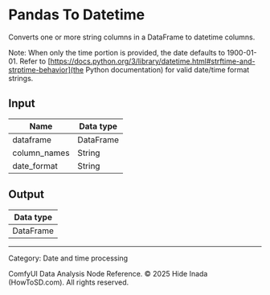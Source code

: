 # Pandas To Datetime
Converts one or more string columns in a DataFrame to datetime columns.

Note: When only the time portion is provided, the date defaults to 1900-01-01.
Refer to [https://docs.python.org/3/library/datetime.html#strftime-and-strptime-behavior](the Python documentation) for valid date/time format strings.

## Input
| Name | Data type |
|---|---|
| dataframe | DataFrame |
| column_names | String |
| date_format | String |

## Output
| Data type |
|---|
| DataFrame |

<HR>
Category: Date and time processing

ComfyUI Data Analysis Node Reference. © 2025 Hide Inada (HowToSD.com). All rights reserved.
